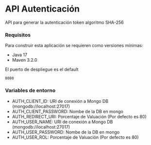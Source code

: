 # API Autenticación

API para generar la autenticación token algoritmo SHA-256

###  Requisitos

Para construir esta aplicación se requieren como versiones mínimas:

* Java 17
* Maven 3.2.0

El puerto de despliegue es el default

```
8080
```

### Variables de entorno

* AUTH_CLIENT_ID: URI de conexión a Mongo DB (mongodb://localhost:27017)
* AUTH_CLIENT_PASSWORD: Nombe de la DB en mongo
* AUTH_REDIRECT_URI: Porcentaje de Valuación (Por defecto es 80)
* AUTH_USER_NAME: URI de conexión a Mongo DB (mongodb://localhost:27017)
* AUTH_USER_PASSWORD: Nombe de la DB en mongo
* AUTH_USER_ROL: Porcentaje de Valuación (Por defecto es 80)